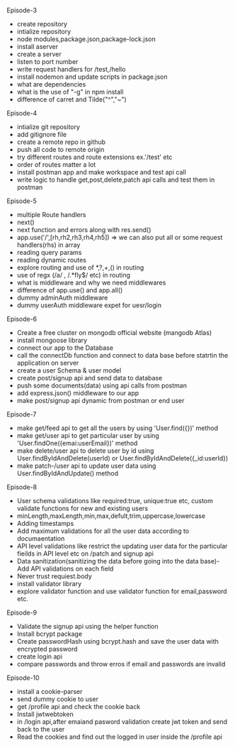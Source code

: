 Episode-3

- create repository
- intialize repository
- node modules,package.json,package-lock.json
- install aserver
- create a server
- listen to port number
- write request handlers for /test,/hello
- install nodemon and update scripts in package.json
- what are dependencies
- what is the use of "-g" in npm install
- difference of carret and Tilde("^","~")

Episode-4

- intialize git repository
- add gitignore file
- create a remote repo in github
- push all code to remote origin
- try different routes and route extensions ex.'/test' etc
- order of routes matter a lot
- install postman app and make workspace and test api call
- write logic to handle get,post,delete,patch api calls and test them in postman

Episode-5

- multiple Route handlers
- next()
- next function and errors along with res.send()
- app.use('/',[rh,rh2,rh3,rh4,rh5]) => we can also put all or some request handlers(rhs) in array
- reading query params
- reading dynamic routes
- explore routing and use of \*,?,+,() in routing
- use of regx (/a/ , /.\*fly$/ etc) in routing
- what is middleware and why we need middlewares
- difference of app.use() and app.all()
- dummy adminAuth middleware
- dummy userAuth middleware expet for uesr/login

Episode-6

- Create a free cluster on mongodb official website (mangodb Atlas)
- install mongoose library
- connect our app to the Database
- call the connectDb function and connect to data base before statrtin the application on server
- create a user Schema & user model
- create post/signup api and send data to database
- push some documents(data) using api calls from postman
- add express.json() middleware to our app
- make post/signup api dynamic from postman or end user

Episode-7

- make get/feed api to get all the users by using 'User.find({})' method
- make get/user api to get particular user by using 'User.findOne({emai:userEmail})' method
- make delete/user api to delete user by id using User.findByIdAndDelete(userId) or User.findByIdAndDelete({\_id:userId})
- make patch-/user api to update user data using User.findByIdAndUpdate() method

Episode-8

- User schema validations like required:true, unique:true etc, custom validate functions for new and existing users
- minLength,maxLength,min,max,defult,trim,uppercase,lowercase
- Adding timestamps
- Add maximum validations for all the user data according to documaentation
- API level validations like restrict the updating user data for the particular fieilds in API level etc on /patch and signup api
- Data sanitization(sanitizing the data before going into the data base)-Add API validations on each field
- Never trust requiest.body
- install validator library
- explore validator function and use validator function for email,password etc.

Episode-9

- Validate the signup api using the helper function
- Install bcrypt package
- Create passwordHash using bcrypt.hash and save the user data with encrypted password
- create login api
- compare passwords and throw erros if email and passwords are invalid

Episode-10

- install a cookie-parser
- send dummy cookie to user
- get /profile api and check the cookie back
- Install jwtwebtoken
- in /login api,after emaiand pasword validation create jwt token and send back to the user
- Read the cookies and find out the logged in user inside the /profile api

